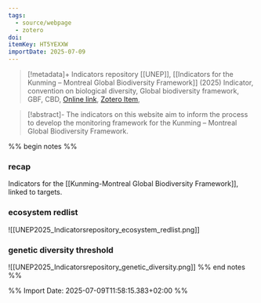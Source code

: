 ```yaml
---
tags:
  - source/webpage
  - zotero
doi: 
itemKey: HT5YEXXW
importDate: 2025-07-09
---
```

>[!metadata]+
> Indicators repository
> [[UNEP]], 
> [[Indicators for the Kunming – Montreal Global Biodiversity Framework]] (2025)
> Indicator, convention on biological diversity, Global biodiversity framework, GBF, CBD, 
> [Online link](https://www.gbf-indicators.org/), [Zotero Item](zotero://select/library/items/HT5YEXXW),

>[!abstract]-
>The indicators on this website aim to inform the process to develop the monitoring framework for the Kunming – Montreal Global Biodiversity Framework.

%% begin notes %%
### recap
Indicators for the [[Kunming-Montreal Global Biodiversity Framework]], linked to targets.
### ecosystem redlist
![[UNEP2025_Indicatorsrepository_ecosystem_redlist.png]]
### genetic diversity threshold
![[UNEP2025_Indicatorsrepository_genetic_diversity.png]]
%% end notes %%

%% Import Date: 2025-07-09T11:58:15.383+02:00 %%
